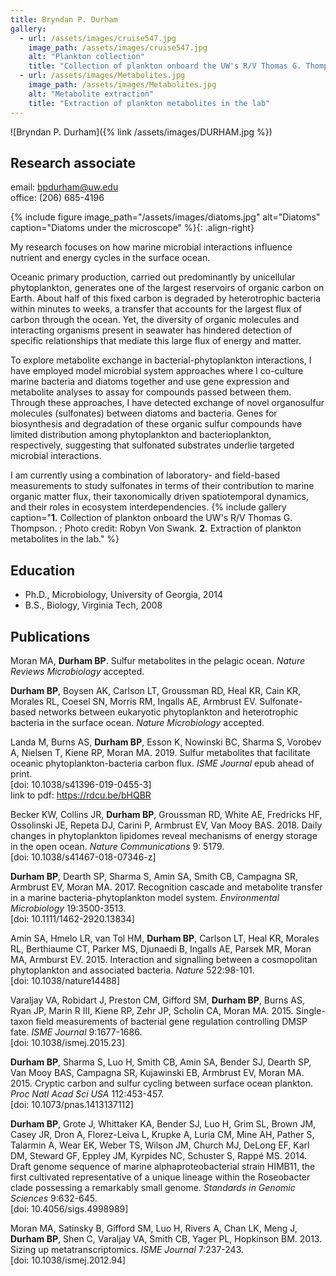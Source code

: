 ```yaml
---
title: Bryndan P. Durham
gallery:
  - url: /assets/images/cruise547.jpg
    image_path: /assets/images/cruise547.jpg
    alt: "Plankton collection"
    title: "Collection of plankton onboard the UW's R/V Thomas G. Thompson"
  - url: /assets/images/Metabolites.jpg
    image_path: /assets/images/Metabolites.jpg
    alt: "Metabolite extraction"
    title: "Extraction of plankton metabolites in the lab"
---
```

![Bryndan P. Durham]({% link /assets/images/DURHAM.jpg %})

## Research associate
email: bpdurham@uw.edu  
office: (206) 685-4196  


{% include figure image_path="/assets/images/diatoms.jpg" alt="Diatoms" caption="Diatoms under the microscope" %}{: .align-right}

My research focuses on how marine microbial interactions influence nutrient and energy cycles in the surface ocean.

Oceanic primary production, carried out predominantly by unicellular phytoplankton, generates one of the largest reservoirs of organic carbon on Earth. About half of this fixed carbon is degraded by heterotrophic bacteria within minutes to weeks, a transfer that accounts for the largest flux of carbon through the ocean. Yet, the diversity of organic molecules and interacting organisms present in seawater has hindered detection of specific relationships that mediate this large flux of energy and matter. 

To explore metabolite exchange in bacterial-phytoplankton interactions, I have employed model microbial system approaches where I co-culture marine bacteria and diatoms together and use gene expression and metabolite analyses to assay for compounds passed between them. Through these approaches, I have detected exchange of novel organosulfur molecules (sulfonates) between diatoms and bacteria. Genes for biosynthesis and degradation of these organic sulfur compounds have limited distribution among phytoplankton and bacterioplankton, respectively, suggesting that sulfonated substrates underlie targeted microbial interactions.

I am currently using a combination of laboratory- and field-based measurements to study sulfonates in terms of their contribution to marine organic matter flux, their taxonomically driven spatiotemporal dynamics, and their roles in ecosystem interdependencies.
{% include gallery caption="**1.** Collection of plankton onboard the UW's R/V Thomas G. Thompson. ; Photo credit: Robyn Von Swank. **2.** Extraction of plankton metabolites in the lab." %}

## Education
* Ph.D., Microbiology, University of Georgia, 2014
* B.S., Biology, Virginia Tech, 2008

## Publications
Moran MA, **Durham BP**. Sulfur metabolites in the pelagic ocean. *Nature Reviews Microbiology* accepted.

**Durham BP**, Boysen AK, Carlson LT, Groussman RD, Heal KR, Cain KR, Morales RL, Coesel SN, Morris RM, Ingalls AE, Armbrust EV. Sulfonate-based networks between eukaryotic phytoplankton and heterotrophic bacteria in the surface ocean. *Nature Microbiology* accepted.

Landa M, Burns AS, **Durham BP**, Esson K, Nowinski BC, Sharma S, Vorobev A, Nielsen T, Kiene RP, Moran MA. 2019. Sulfur metabolites that facilitate oceanic phytoplankton-bacteria carbon flux. *ISME Journal* epub ahead of print.  
[doi: 10.1038/s41396-019-0455-3]  
link to pdf: https://rdcu.be/bHQBR

Becker KW, Collins JR, **Durham BP**, Groussman RD, White AE, Fredricks HF, Ossolinski JE, Repeta DJ, Carini P, Armbrust EV, Van Mooy BAS. 2018. Daily changes in phytoplankton lipidomes reveal mechanisms of energy storage in the open ocean. *Nature Communications* 9: 5179.  
[doi: 10.1038/s41467-018-07346-z]

**Durham BP**, Dearth SP, Sharma S, Amin SA, Smith CB, Campagna SR, Armbrust EV, Moran MA. 2017. Recognition cascade and metabolite transfer in a marine bacteria-phytoplankton model system. *Environmental Microbiology* 19:3500-3513.  
[doi: 10.1111/1462-2920.13834]

Amin SA, Hmelo LR, van Tol HM, **Durham BP**, Carlson LT, Heal KR, Morales RL, Berthiaume CT, Parker MS, Djunaedi B, Ingalls AE, Parsek MR, Moran MA, Armburst EV. 2015. Interaction and signalling between a cosmopolitan phytoplankton and associated bacteria. *Nature* 522:98-101.  
[doi: 10.1038/nature14488]

Varaljay VA, Robidart J, Preston CM, Gifford SM, **Durham BP**, Burns AS, Ryan JP, Marin R III, Kiene RP, Zehr JP, Scholin CA, Moran MA. 2015. Single-taxon field measurements of bacterial gene regulation controlling DMSP fate. *ISME Journal* 9:1677-1686.  
[doi: 10.1038/ismej.2015.23]

**Durham BP**, Sharma S, Luo H, Smith CB, Amin SA, Bender SJ, Dearth SP, Van Mooy BAS, Campagna SR, Kujawinski EB, Armbrust EV, Moran MA. 2015. Cryptic carbon and sulfur cycling between surface ocean plankton. *Proc Natl Acad Sci USA* 112:453-457.  
[doi: 10.1073/pnas.1413137112]

**Durham BP**, Grote J, Whittaker KA, Bender SJ, Luo H, Grim SL, Brown JM, Casey JR, Dron A, Florez-Leiva L, Krupke A, Luria CM, Mine AH, Pather S, Talarmin A, Wear EK, Weber TS, Wilson JM, Church MJ, DeLong EF, Karl DM, Steward GF, Eppley JM, Kyrpides NC, Schuster S, Rappé MS. 2014. Draft genome sequence of marine alphaproteobacterial strain HIMB11, the first cultivated representative of a unique lineage within the Roseobacter clade possessing a remarkably small genome. *Standards in Genomic Sciences* 9:632-645.  
[doi: 10.4056/sigs.4998989]

Moran MA, Satinsky B, Gifford SM, Luo H, Rivers A, Chan LK, Meng J, **Durham BP**, Shen C, Varaljay VA, Smith CB, Yager PL, Hopkinson BM. 2013. Sizing up metatranscriptomics. *ISME Journal* 7:237-243.  
[doi: 10.1038/ismej.2012.94]
